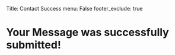 Title: Contact Success
menu: False
footer_exclude: true

# Your Message was successfully submitted!
